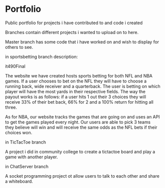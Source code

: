 # Portfolio


Public portfolio for projects i have contributed to and code i created

Branches contain different projects i wanted to upload on to here.

Master branch has some code that i have worked on and wish to display for others to see.

in sportsbetting branch
description:

it490Final

The website we have created hosts sports betting for both NFL and NBA games. If a user chooses to bet on the NFL they will have to choose a running back, wide receiver and a quarterback. The user is betting on which player will have the most yards in their respective fields. The way the payout works is as follows: if a user hits 1 out their 3 choices they will receive 33% of their bet back, 66% for 2 and a 100% return for hitting all three.

As for NBA, our website tracks the games that are going on and uses an API to get the games played every night. Our users are able to pick 3 teams they believe will win and will receive the same odds as the NFL bets if their choices won.


in TicTacToe branch

A project i did in community college to create a tictactoe board and play a game with another player.

in ChatServer branch

A socket programming project ot allow users to talk to each other and share a whiteboard.
